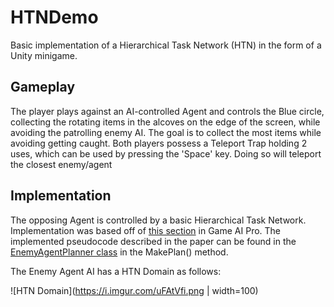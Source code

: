 # HTNDemo
Basic implementation of a Hierarchical Task Network (HTN) in the form of a Unity minigame.

## Gameplay
The player plays against an AI-controlled Agent and controls the Blue circle, collecting the rotating items in the alcoves on the edge of the screen, while avoiding the patrolling enemy AI. The goal is to collect the most items while avoiding getting caught. Both players possess a Teleport Trap holding 2 uses, which can be used by pressing the 'Space' key. Doing so will teleport the closest enemy/agent

## Implementation
The opposing Agent is controlled by a basic Hierarchical Task Network. Implementation was based off of [this section](http://www.gameaipro.com/GameAIPro/GameAIPro_Chapter12_Exploring_HTN_Planners_through_Example.pdf) in Game AI Pro. The implemented pseudocode described in the paper can be found in the [EnemyAgentPlanner class](https://github.com/dlrht/HTNDemo/blob/master/Assets/Scripts/EnemyAgentPlanner.cs) in the MakePlan() method.

The Enemy Agent AI has a HTN Domain as follows:

![HTN Domain](https://i.imgur.com/uFAtVfi.png | width=100)
